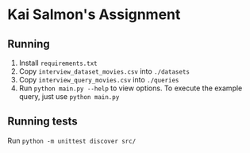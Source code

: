 # Kai Salmon's Assignment
## Running
1. Install `requirements.txt`
2. Copy `interview_dataset_movies.csv` into `./datasets`
3. Copy `interview_query_movies.csv` into `./queries`
4. Run `python main.py --help` to view options. To execute the example query, just use `python main.py`

## Running tests
Run `python -m unittest discover src/`